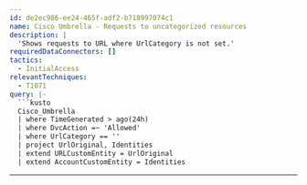 ```yaml
---
id: de2ec986-ee24-465f-adf2-b718997074c1
name: Cisco Umbrella - Requests to uncategorized resources
description: |
  'Shows requests to URL where UrlCategory is not set.'
requiredDataConnectors: []
tactics:
  - InitialAccess
relevantTechniques:
  - T1071
query: |-
  ```kusto
  Cisco_Umbrella
  | where TimeGenerated > ago(24h)
  | where DvcAction =~ 'Allowed'
  | where UrlCategory == ''
  | project UrlOriginal, Identities
  | extend URLCustomEntity = UrlOriginal
  | extend AccountCustomEntity = Identities
  ```
---
```


